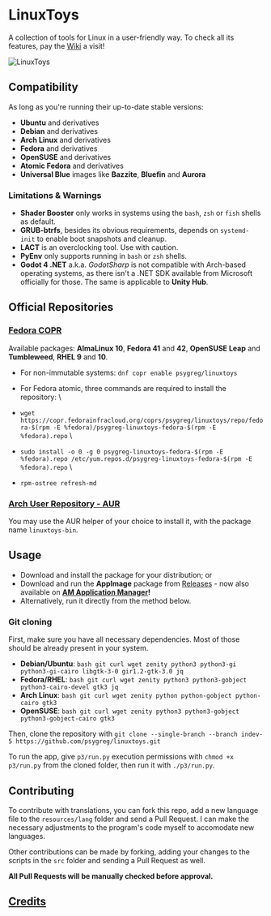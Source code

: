 # LinuxToys
A collection of tools for Linux in a user-friendly way. To check all its features, pay the [Wiki](https://github.com/psygreg/linuxtoys/wiki) a visit!

![LinuxToys](https://github.com/psygreg/linuxtoys/blob/dc32bbe9a5f6bd40fd30f409f13f33b3be3695ad/src/screenshot3.png)

## Compatibility
As long as you're running their up-to-date stable versions:
- **Ubuntu** and derivatives
- **Debian** and derivatives
- **Arch Linux** and derivatives
- **Fedora** and derivatives
- **OpenSUSE** and derivatives
- **Atomic Fedora** and derivatives
- **Universal Blue** images like **Bazzite**, **Bluefin** and **Aurora**

### Limitations & Warnings
- **Shader Booster** only works in systems using the `bash`, `zsh` or `fish` shells as default. 
- **GRUB-btrfs**, besides its obvious requirements, depends on `systemd-init` to enable boot snapshots and cleanup.
- **LACT** is an overclocking tool. Use with caution.
- **PyEnv** only supports running in `bash` or `zsh` shells.
- **Godot 4 .NET** a.k.a. *GodotSharp* is not compatible with Arch-based operating systems, as there isn't a .NET SDK available from Microsoft officially for those. The same is applicable to **Unity Hub**.

## Official Repositories
### [Fedora COPR](https://copr.fedorainfracloud.org/coprs/psygreg/linuxtoys/)
Available packages: **AlmaLinux 10**, **Fedora 41** and **42**, **OpenSUSE Leap** and **Tumbleweed**, **RHEL 9** and **10**.

- For non-immutable systems:
`dnf copr enable psygreg/linuxtoys ` 

- For Fedora atomic, three commands are required to install the repository: \
- `wget https://copr.fedorainfracloud.org/coprs/psygreg/linuxtoys/repo/fedora-$(rpm -E %fedora)/psygreg-linuxtoys-fedora-$(rpm -E %fedora).repo` \
- `sudo install -o 0 -g 0 psygreg-linuxtoys-fedora-$(rpm -E %fedora).repo /etc/yum.repos.d/psygreg-linuxtoys-fedora-$(rpm -E %fedora).repo` \
- `rpm-ostree refresh-md`

### [Arch User Repository - AUR](https://aur.archlinux.org/packages/linuxtoys-bin)
You may use the AUR helper of your choice to install it, with the package name `linuxtoys-bin`.

## Usage
- Download and install the package for your distribution; or
- Download and run the **AppImage** package from [Releases](https://github.com/psygreg/linuxtoys/releases) - now also available on **[AM Application Manager](https://github.com/ivan-hc/AM)!**
- Alternatively, run it directly from the method below.

### Git cloning
First, make sure you have all necessary dependencies. Most of those should be already present in your system.

- **Debian/Ubuntu**: `bash git curl wget zenity python3 python3-gi python3-gi-cairo libgtk-3-0 gir1.2-gtk-3.0 jq`
- **Fedora/RHEL**: `bash git curl wget zenity python3 python3-gobject python3-cairo-devel gtk3 jq`
- **Arch Linux**: `bash git curl wget zenity python python-gobject python-cairo gtk3`
- **OpenSUSE**: `bash git curl wget zenity python3 python3-gobject python3-gobject-cairo gtk3`

Then, clone the repository with `git clone --single-branch --branch indev-5 https://github.com/psygreg/linuxtoys.git`

To run the app, give `p3/run.py` execution permissions with `chmod +x p3/run.py` from the cloned folder, then run it with `./p3/run.py`.

## Contributing

To contribute with translations, you can fork this repo, add a new language file to the `resources/lang` folder and send a Pull Request. I can make the necessary adjustments to the program's code myself to accomodate new languages.

Other contributions can be made by forking, adding your changes to the scripts in the `src` folder and sending a Pull Request as well.

**All Pull Requests will be manually checked before approval.**

## [Credits](https://github.com/psygreg/linuxtoys/wiki/Credits)